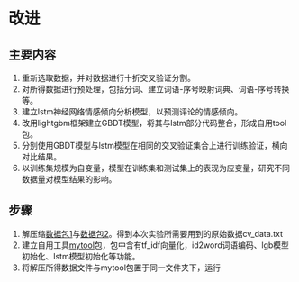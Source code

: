 # 改进

##  主要内容

1. 重新选取数据，并对数据进行十折交叉验证分割。
2. 对所得数据进行预处理，包括分词、建立词语-序号映射词典、词语-序号转换等。
3. 建立lstm神经网络情感倾向分析模型，以预测评论的情感倾向。
4. 改用lightgbm框架建立GBDT模型，将其与lstm部分代码整合，形成自用tool包。
5. 分别使用GBDT模型与lstm模型在相同的交叉验证集合上进行训练验证，横向对比结果。
6. 以训练集规模为自变量，模型在训练集和测试集上的表现为应变量，研究不同数据量对模型结果的影响。


## 步骤
1. 解压缩[数据包1](https://github.com/VillardX/GBDT_game_reviews/blob/main/lstm_vs_lgb/cv_data.part1.rar)与[数据包2](https://github.com/VillardX/GBDT_game_reviews/blob/main/lstm_vs_lgb/cv_data.part2.rar)。得到本次实验所需要用到的原始数据cv_data.txt
2. 建立自用工具[mytool]()包，包中含有tf_idf向量化，id2word词语编码、lgb模型初始化、lstm模型初始化等功能。
3. 将解压所得数据文件与mytool包置于同一文件夹下，运行
